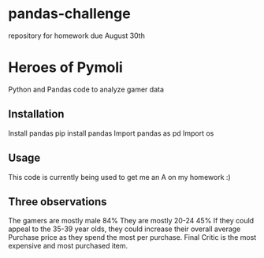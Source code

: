 # pandas-challenge
repository for homework due August 30th 

# Heroes of Pymoli

Python and Pandas code to analyze gamer data

## Installation

Install pandas pip install pandas
    Import pandas as pd
    Import os


## Usage

This code is currently being used to get me an A on my homework :)

## Three observations
The gamers are mostly male 84%
They are mostly 20-24 45%
If they could appeal to the 35-39 year olds, they could increase their overall average Purchase price as they spend the most per purchase.
Final Critic is the most expensive and most purchased item.




